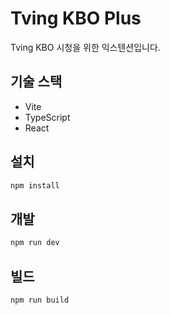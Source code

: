 # Tving KBO Plus

Tving KBO 시청을 위한 익스텐션입니다.

## 기술 스택

- Vite
- TypeScript
- React

## 설치

```bash
npm install
```

## 개발

```bash
npm run dev
```

## 빌드

```bash
npm run build
```
